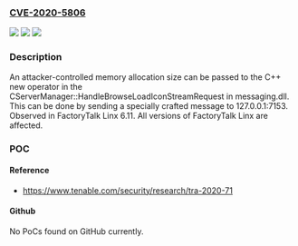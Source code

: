 ### [CVE-2020-5806](https://cve.mitre.org/cgi-bin/cvename.cgi?name=CVE-2020-5806)
![](https://img.shields.io/static/v1?label=Product&message=Rockwell%20FactoryTalk%20Linx&color=blue)
![](https://img.shields.io/static/v1?label=Version&message=n%2Fa&color=blue)
![](https://img.shields.io/static/v1?label=Vulnerability&message=Local%20Denial%20of%20Service&color=brighgreen)

### Description

An attacker-controlled memory allocation size can be passed to the C++ new operator in the CServerManager::HandleBrowseLoadIconStreamRequest in messaging.dll. This can be done by sending a specially crafted message to 127.0.0.1:7153. Observed in FactoryTalk Linx 6.11. All versions of FactoryTalk Linx are affected.

### POC

#### Reference
- https://www.tenable.com/security/research/tra-2020-71

#### Github
No PoCs found on GitHub currently.

